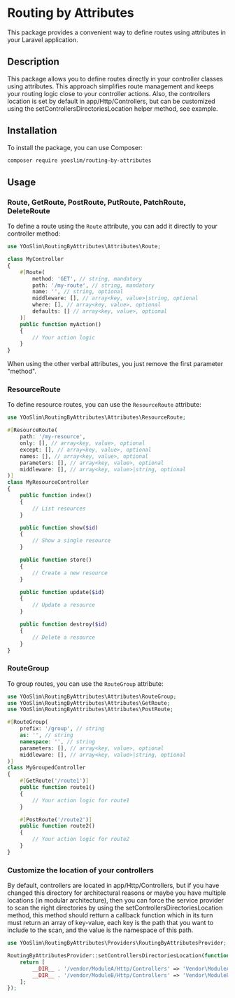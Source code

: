 # Routing by Attributes

This package provides a convenient way to define routes using attributes in your Laravel application.

## Description

This package allows you to define routes directly in your controller classes using attributes. This approach simplifies route management and keeps your routing logic close to your controller actions. Also, the controllers location is set by default in app/Http/Controllers, but can be customized using the setControllersDirectoriesLocation helper method, see example.

## Installation

To install the package, you can use Composer:

```bash
composer require yooslim/routing-by-attributes
```

## Usage

### Route, GetRoute, PostRoute, PutRoute, PatchRoute, DeleteRoute

To define a route using the `Route` attribute, you can add it directly to your controller method:

```php
use YOoSlim\RoutingByAttributes\Attributes\Route;

class MyController
{
    #[Route(
        method: 'GET', // string, mandatory
        path: '/my-route', // string, mandatory
        name: '', // string, optional
        middleware: [], // array<key, value>|string, optional
        where: [], // array<key, value>, optional
        defaults: [] // array<key, value>, optional
    )]
    public function myAction()
    {
        // Your action logic
    }
}
```

When using the other verbal attributes, you just remove the first parameter "method".

### ResourceRoute

To define resource routes, you can use the `ResourceRoute` attribute:

```php
use YOoSlim\RoutingByAttributes\Attributes\ResourceRoute;

#[ResourceRoute(
    path: '/my-resource',
    only: [], // array<key, value>, optional
    except: [], // array<key, value>, optional
    names: [], // array<key, value>, optional
    parameters: [], // array<key, value>, optional
    middleware: [], // array<key, value>|string, optional
)]
class MyResourceController
{
    public function index()
    {
        // List resources
    }

    public function show($id)
    {
        // Show a single resource
    }

    public function store()
    {
        // Create a new resource
    }

    public function update($id)
    {
        // Update a resource
    }

    public function destroy($id)
    {
        // Delete a resource
    }
}
```

### RouteGroup

To group routes, you can use the `RouteGroup` attribute:

```php
use YOoSlim\RoutingByAttributes\Attributes\RouteGroup;
use YOoSlim\RoutingByAttributes\Attributes\GetRoute;
use YOoSlim\RoutingByAttributes\Attributes\PostRoute;

#[RouteGroup(
    prefix: '/group', // string
    as: '', // string
    namespace: '', // string
    parameters: [], // array<key, value>, optional
    middleware: [], // array<key, value>|string, optional
)]
class MyGroupedController
{
    #[GetRoute('/route1')]
    public function route1()
    {
        // Your action logic for route1
    }

    #[PostRoute('/route2')]
    public function route2()
    {
        // Your action logic for route2
    }
}
```

### Customize the location of your controllers

By default, controllers are located in app/Http/Controllers, but if you have changed this directory for architectural reasons or maybe you have multiple locations (in modular architecture), then you can force the service provider to scan the right directories by using the setControllersDirectoriesLocation method, this method should retturn a callback function which in its turn must return an array of key-value, each key is the path that you want to include to the scan, and the value is the namespace of this path.

```php
use YOoSlim\RoutingByAttributes\Providers\RoutingByAttributesProvider;

RoutingByAttributesProvider::setControllersDirectoriesLocation(function () {
    return [
        __DIR__ . '/vendor/ModuleA/Http/Controllers' => 'Vendor\ModuleA\Http\Controllers',
        __DIR__ . '/vendor/ModuleB/Http/Controllers' => 'Vendor\ModuleB\Http\Controllers',
    ];
});
```